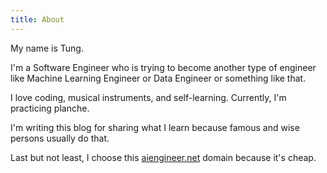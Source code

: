 ```yaml
---
title: About
---
```


My name is Tung.

I'm a Software Engineer who is trying to become another type of engineer like Machine Learning Engineer or Data Engineer or something like that.

I love coding, musical instruments, and self-learning. Currently, I'm practicing planche.

I'm writing this blog for sharing what I learn because famous and wise persons usually do that.

Last but not least, I choose this [aiengineer.net](https://aiengineer.net/) domain because it's cheap.
